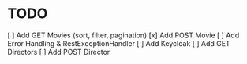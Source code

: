 # TODO

[ ] Add GET Movies (sort, filter, pagination)
[x] Add POST Movie
[ ] Add Error Handling & RestExceptionHandler
[ ] Add Keycloak
[ ] Add GET Directors
[ ] Add POST Director